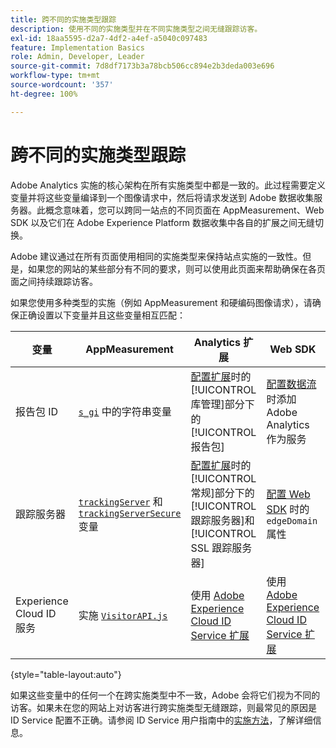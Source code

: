 ```yaml
---
title: 跨不同的实施类型跟踪
description: 使用不同的实施类型并在不同实施类型之间无缝跟踪访客。
exl-id: 18aa5595-d2a7-4df2-a4ef-a5040c097483
feature: Implementation Basics
role: Admin, Developer, Leader
source-git-commit: 7d8df7173b3a78bcb506cc894e2b3deda003e696
workflow-type: tm+mt
source-wordcount: '357'
ht-degree: 100%

---
```


# 跨不同的实施类型跟踪

Adobe Analytics 实施的核心架构在所有实施类型中都是一致的。此过程需要定义变量并将这些变量编译到一个图像请求中，然后将请求发送到 Adobe 数据收集服务器。此概念意味着，您可以跨同一站点的不同页面在 AppMeasurement、Web SDK 以及它们在 Adobe Experience Platform 数据收集中各自的扩展之间无缝切换。

Adobe 建议通过在所有页面使用相同的实施类型来保持站点实施的一致性。但是，如果您的网站的某些部分有不同的要求，则可以使用此页面来帮助确保在各页面之间持续跟踪访客。

如果您使用多种类型的实施（例如 AppMeasurement 和硬编码图像请求），请确保正确设置以下变量并且这些变量相互匹配：

| 变量 | AppMeasurement | Analytics 扩展 | Web SDK | Web SDK 扩展 | 硬编码图像请求 |
| --- | --- | --- | --- | --- | --- |
| 报告包 ID | [`s_gi`](../vars/functions/s-gi.md) 中的字符串变量 | [配置扩展](https://experienceleague.adobe.com/docs/experience-platform/tags/extensions/client/analytics/overview.html?lang=zh-Hans)时的[!UICONTROL 库管理]部分下的[!UICONTROL 报告包] | [配置数据流](https://experienceleague.adobe.com/docs/experience-platform/edge/datastreams/configure.html?lang=zh-Hans)时添加 Adobe Analytics 作为服务 | [配置数据流](https://experienceleague.adobe.com/docs/experience-platform/edge/datastreams/configure.html?lang=zh-Hans)时添加 Adobe Analytics 作为服务 | URL `pathname` 的一部分（`/b/ss/` 之后） |
| 跟踪服务器 | [`trackingServer`](../vars/config-vars/trackingserver.md) 和 [`trackingServerSecure`](../vars/config-vars/trackingserversecure.md) 变量 | [配置扩展](https://experienceleague.adobe.com/docs/experience-platform/tags/extensions/client/analytics/overview.html?lang=zh-Hans)时的[!UICONTROL 常规]部分下的[!UICONTROL 跟踪服务器]和[!UICONTROL SSL 跟踪服务器] | [配置 Web SDK](https://experienceleague.adobe.com/docs/experience-platform/edge/fundamentals/configuring-the-sdk.html?lang=zh-Hans) 时的 `edgeDomain` 属性 | [配置扩展](https://experienceleague.adobe.com/docs/experience-platform/edge/extension/web-sdk-extension-configuration.html?lang=zh-Hans)时的[!UICONTROL 边缘域] | 图像请求 URL 的 `hostname` |
| Experience Cloud ID 服务 | 实施 [`VisitorAPI.js`](https://experienceleague.adobe.com/docs/id-service/using/implementation/setup-analytics.html?lang=zh-Hans) | 使用 [Adobe Experience Cloud ID Service 扩展](https://experienceleague.adobe.com/docs/experience-platform/tags/extensions/client/id-service/overview.html?lang=zh-Hans) | 使用 [Adobe Experience Cloud ID Service 扩展](https://experienceleague.adobe.com/docs/experience-platform/tags/extensions/client/id-service/overview.html?lang=zh-Hans) | 使用 [Adobe Experience Cloud ID Service 扩展](https://experienceleague.adobe.com/docs/experience-platform/tags/extensions/client/id-service/overview.html?lang=zh-Hans) | [单独调用 ID Service 服务器](https://experienceleague.adobe.com/docs/id-service/using/implementation/direct-integration.html?lang=zh-Hans)以获取所需 ID |

{style="table-layout:auto"}

如果这些变量中的任何一个在跨实施类型中不一致，Adobe 会将它们视为不同的访客。如果未在您的网站上对访客进行跨实施类型无缝跟踪，则最常见的原因是 ID Service 配置不正确。请参阅 ID Service 用户指南中的[实施方法](https://experienceleague.adobe.com/docs/id-service/using/implementation/implementation-methods.html?lang=zh-Hans)，了解详细信息。
